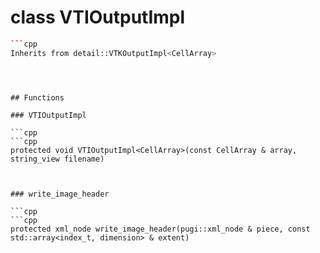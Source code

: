 # class VTIOutputImpl


```cpp
```cpp
Inherits from detail::VTKOutputImpl<CellArray>
```
```



## Functions

### VTIOutputImpl

```cpp
```cpp
protected void VTIOutputImpl<CellArray>(const CellArray & array, string_view filename)
```
```


### write_image_header

```cpp
```cpp
protected xml_node write_image_header(pugi::xml_node & piece, const std::array<index_t, dimension> & extent)
```
```




